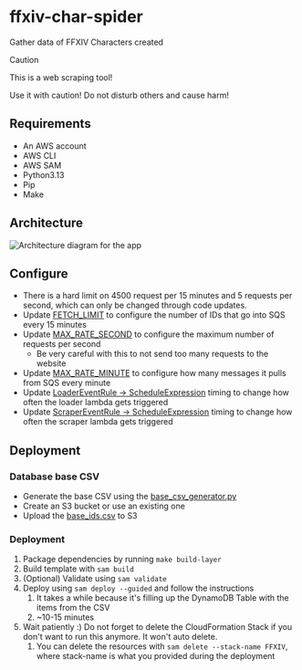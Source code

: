 # ffxiv-char-spider
Gather data of FFXIV Characters created

> [!CAUTION]
> This is a web scraping tool!
> 
> Use it with caution! Do not disturb others and cause harm!

## Requirements
* An AWS account
* AWS CLI
* AWS SAM
* Python3.13
* Pip
* Make

## Architecture
![Architecture diagram for the app](https://github.com/k33m0l/ffxiv-char-spider/blob/main/FFXIV-crawler.drawio.png)

## Configure
* There is a hard limit on 4500 request per 15 minutes and 5 requests per second, which can only be changed through code updates.
* Update [FETCH_LIMIT](loader/loader.py) to configure the number of IDs that go into SQS every 15 minutes
* Update [MAX_RATE_SECOND](scraper/scraper.py) to configure the maximum number of requests per second
  * Be very careful with this to not send too many requests to the website 
* Update [MAX_RATE_MINUTE](scraper/scraper.py) to configure how many messages it pulls from SQS every minute
* Update [LoaderEventRule -> ScheduleExpression](template.yaml) timing to change how often the loader lambda gets triggered
* Update [ScraperEventRule -> ScheduleExpression](template.yaml) timing to change how often the scraper lambda gets triggered

## Deployment
### Database base CSV
* Generate the base CSV using the [base_csv_generator.py](util/base_csv_generator.py)
* Create an S3 bucket or use an existing one
* Upload the [base_ids.csv](util/base_ids.csv) to S3

### Deployment
1. Package dependencies by running `make build-layer`
2. Build template with `sam build`
3. (Optional) Validate using `sam validate`
4. Deploy using `sam deploy --guided` and follow the instructions
   1. It takes a while because it's filling up the DynamoDB Table with the items from the CSV
   2. ~10-15 minutes
5. Wait patiently :) Do not forget to delete the CloudFormation Stack if you don't want to run this anymore. It won't auto delete.
   1. You can delete the resources with `sam delete --stack-name FFXIV`, where stack-name is what you provided during the deployment
